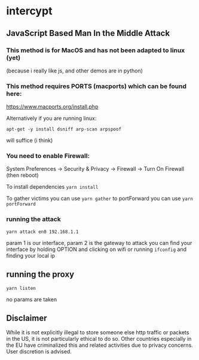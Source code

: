 # intercypt
## JavaScript Based Man In the Middle Attack
### This method is for MacOS and has not been adapted to linux (yet)
(because i really like js, and other demos are in python)

### This method requires PORTS (macports) which can be found here:
https://www.macports.org/install.php

Alternatively if you are running linux:
```
apt-get -y install dsniff arp-scan arpspoof
```
will suffice (i think)

### You need to enable Firewall:
System Preferences -> Security & Privacy -> Firewall -> Turn On Firewall
(then reboot)

To install dependencies `yarn install`

To gather victims you can use `yarn gather`
to portForward you can use `yarn portForward`

### running the attack
```
yarn attack en0 192.168.1.1
```
param 1 is our interface, param 2 is the gateway to attack
you can find your interface by holding OPTION and clicking on wifi
or running `ifconfig` and finding your local ip

## running the proxy
```
yarn listen
```
no params are taken

## Disclaimer
While it is not explicitly illegal to store someone else http traffic or packets in the US, it is not particularly ethical to do so. 
Other countries especially in the EU have criminalized this and related activities due to privacy concerns.
User discretion is advised.